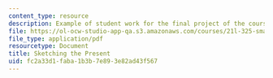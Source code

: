 ```yaml
---
content_type: resource
description: Example of student work for the final project of the course.
file: https://ol-ocw-studio-app-qa.s3.amazonaws.com/courses/21l-325-small-wonders-media-modernity-and-the-moment-experiments-in-time-fall-2010/fc2a33d1faba1b3b7e893e82ad43f567_MIT21L_325F10_assn01.pdf
file_type: application/pdf
resourcetype: Document
title: Sketching the Present
uid: fc2a33d1-faba-1b3b-7e89-3e82ad43f567
---
```

